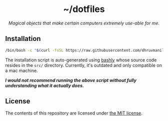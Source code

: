 <div align="center">

# ~/dotfiles

_Magical objects that make certain computers extremely use-able for me._

</div>

## Installation

```bash
/bin/bash -c "$(curl -fsSL https://raw.githubusercontent.com/dhruvmanila/dotfiles/master/bin/dotbot setup)"
```

The installation script is auto-generated using
[bashly](https://github.com/DannyBen/bashly) whose source code resides in the
`src/` directory. Currently, it's outdated and only compatible on a mac machine.

***I would not recommend running the above script without fully understanding
what it actually does.***

## License

The contents of this repository are licensed under [the MIT license](./LICENSE).
